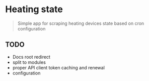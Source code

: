 # Heating state

> Simple app for scraping heating devices state based on cron configuration

## TODO

- Docs root redirect
- split to modules
- proper API client token caching and renewal
- configuration

